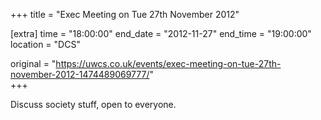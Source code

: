 +++
title = "Exec Meeting on Tue 27th November 2012"

[extra]
time = "18:00:00"
end_date = "2012-11-27"
end_time = "19:00:00"
location = "DCS"

original = "https://uwcs.co.uk/events/exec-meeting-on-tue-27th-november-2012-1474489069777/"    
+++

Discuss society stuff, open to everyone.

